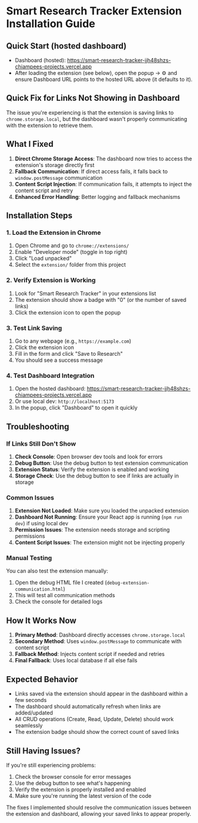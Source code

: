 # Smart Research Tracker Extension Installation Guide

## Quick Start (hosted dashboard)

- Dashboard (hosted): https://smart-research-tracker-jjh48shzs-chiampees-projects.vercel.app
- After loading the extension (see below), open the popup → ⚙️ and ensure Dashboard URL points to the hosted URL above (it defaults to it).

## Quick Fix for Links Not Showing in Dashboard

The issue you're experiencing is that the extension is saving links to `chrome.storage.local`, but the dashboard wasn't properly communicating with the extension to retrieve them.

## What I Fixed

1. **Direct Chrome Storage Access**: The dashboard now tries to access the extension's storage directly first
2. **Fallback Communication**: If direct access fails, it falls back to `window.postMessage` communication
3. **Content Script Injection**: If communication fails, it attempts to inject the content script and retry
4. **Enhanced Error Handling**: Better logging and fallback mechanisms

## Installation Steps

### 1. Load the Extension in Chrome

1. Open Chrome and go to `chrome://extensions/`
2. Enable "Developer mode" (toggle in top right)
3. Click "Load unpacked"
4. Select the `extension/` folder from this project

### 2. Verify Extension is Working

1. Look for "Smart Research Tracker" in your extensions list
2. The extension should show a badge with "0" (or the number of saved links)
3. Click the extension icon to open the popup

### 3. Test Link Saving

1. Go to any webpage (e.g., `https://example.com`)
2. Click the extension icon
3. Fill in the form and click "Save to Research"
4. You should see a success message

### 4. Test Dashboard Integration

1. Open the hosted dashboard: https://smart-research-tracker-jjh48shzs-chiampees-projects.vercel.app
2. Or use local dev: `http://localhost:5173`
3. In the popup, click "Dashboard" to open it quickly

## Troubleshooting

### If Links Still Don't Show

1. **Check Console**: Open browser dev tools and look for errors
2. **Debug Button**: Use the debug button to test extension communication
3. **Extension Status**: Verify the extension is enabled and working
4. **Storage Check**: Use the debug button to see if links are actually in storage

### Common Issues

1. **Extension Not Loaded**: Make sure you loaded the unpacked extension
2. **Dashboard Not Running**: Ensure your React app is running (`npm run dev`) if using local dev
3. **Permission Issues**: The extension needs storage and scripting permissions
4. **Content Script Issues**: The extension might not be injecting properly

### Manual Testing

You can also test the extension manually:

1. Open the debug HTML file I created (`debug-extension-communication.html`)
2. This will test all communication methods
3. Check the console for detailed logs

## How It Works Now

1. **Primary Method**: Dashboard directly accesses `chrome.storage.local`
2. **Secondary Method**: Uses `window.postMessage` to communicate with content script
3. **Fallback Method**: Injects content script if needed and retries
4. **Final Fallback**: Uses local database if all else fails

## Expected Behavior

- Links saved via the extension should appear in the dashboard within a few seconds
- The dashboard should automatically refresh when links are added/updated
- All CRUD operations (Create, Read, Update, Delete) should work seamlessly
- The extension badge should show the correct count of saved links

## Still Having Issues?

If you're still experiencing problems:

1. Check the browser console for error messages
2. Use the debug button to see what's happening
3. Verify the extension is properly installed and enabled
4. Make sure you're running the latest version of the code

The fixes I implemented should resolve the communication issues between the extension and dashboard, allowing your saved links to appear properly.
